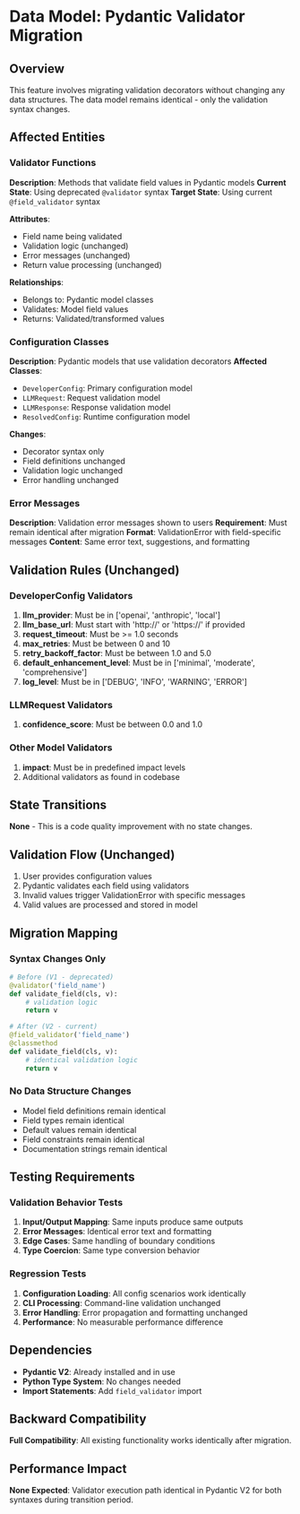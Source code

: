 # Data Model: Pydantic Validator Migration

## Overview
This feature involves migrating validation decorators without changing any data structures. The data model remains identical - only the validation syntax changes.

## Affected Entities

### Validator Functions
**Description**: Methods that validate field values in Pydantic models
**Current State**: Using deprecated `@validator` syntax
**Target State**: Using current `@field_validator` syntax

**Attributes**:
- Field name being validated
- Validation logic (unchanged)
- Error messages (unchanged)
- Return value processing (unchanged)

**Relationships**:
- Belongs to: Pydantic model classes
- Validates: Model field values
- Returns: Validated/transformed values

### Configuration Classes
**Description**: Pydantic models that use validation decorators
**Affected Classes**:
- `DeveloperConfig`: Primary configuration model
- `LLMRequest`: Request validation model
- `LLMResponse`: Response validation model
- `ResolvedConfig`: Runtime configuration model

**Changes**:
- Decorator syntax only
- Field definitions unchanged
- Validation logic unchanged
- Error handling unchanged

### Error Messages
**Description**: Validation error messages shown to users
**Requirement**: Must remain identical after migration
**Format**: ValidationError with field-specific messages
**Content**: Same error text, suggestions, and formatting

## Validation Rules (Unchanged)

### DeveloperConfig Validators
1. **llm_provider**: Must be in ['openai', 'anthropic', 'local']
2. **llm_base_url**: Must start with 'http://' or 'https://' if provided
3. **request_timeout**: Must be >= 1.0 seconds
4. **max_retries**: Must be between 0 and 10
5. **retry_backoff_factor**: Must be between 1.0 and 5.0
6. **default_enhancement_level**: Must be in ['minimal', 'moderate', 'comprehensive']
7. **log_level**: Must be in ['DEBUG', 'INFO', 'WARNING', 'ERROR']

### LLMRequest Validators
1. **confidence_score**: Must be between 0.0 and 1.0

### Other Model Validators
1. **impact**: Must be in predefined impact levels
2. Additional validators as found in codebase

## State Transitions
**None** - This is a code quality improvement with no state changes.

## Validation Flow (Unchanged)
1. User provides configuration values
2. Pydantic validates each field using validators
3. Invalid values trigger ValidationError with specific messages
4. Valid values are processed and stored in model

## Migration Mapping

### Syntax Changes Only
```python
# Before (V1 - deprecated)
@validator('field_name')
def validate_field(cls, v):
    # validation logic
    return v

# After (V2 - current)
@field_validator('field_name')
@classmethod
def validate_field(cls, v):
    # identical validation logic
    return v
```

### No Data Structure Changes
- Model field definitions remain identical
- Field types remain identical
- Default values remain identical
- Field constraints remain identical
- Documentation strings remain identical

## Testing Requirements

### Validation Behavior Tests
1. **Input/Output Mapping**: Same inputs produce same outputs
2. **Error Messages**: Identical error text and formatting
3. **Edge Cases**: Same handling of boundary conditions
4. **Type Coercion**: Same type conversion behavior

### Regression Tests
1. **Configuration Loading**: All config scenarios work identically
2. **CLI Processing**: Command-line validation unchanged
3. **Error Handling**: Error propagation and formatting unchanged
4. **Performance**: No measurable performance difference

## Dependencies
- **Pydantic V2**: Already installed and in use
- **Python Type System**: No changes needed
- **Import Statements**: Add `field_validator` import

## Backward Compatibility
**Full Compatibility**: All existing functionality works identically after migration.

## Performance Impact
**None Expected**: Validator execution path identical in Pydantic V2 for both syntaxes during transition period.